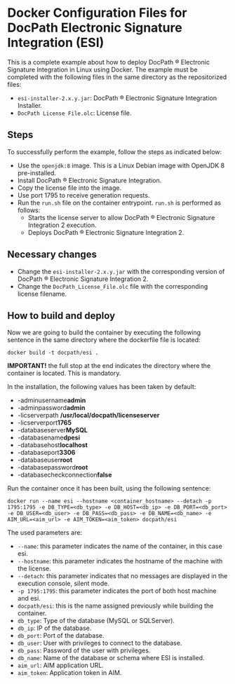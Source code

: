 # Docker Configuration Files for DocPath Electronic Signature Integration (ESI)

This is a complete example about how to deploy DocPath ® Electronic Signature Integration in Linux using Docker. The example must be completed with the following files in the same directory as the repositorized files:

- `esi-installer-2.x.y.jar`: DocPath ® Electronic Signature Integration Installer.
- `DocPath License File.olc`: License file.
 
## Steps 
To successfully perform the example, follow the steps as indicated below:
- Use the `openjdk:8` image. This is a Linux Debian image with OpenJDK 8 pre-installed.
- Install DocPath ® Electronic Signature Integration.
- Copy the license file into the image.
- Use port 1795 to receive generation requests.
- Run the `run.sh` file on the container entrypoint. `run.sh` is performed as follows:
  - Starts the license server to allow DocPath ® Electronic Signature Integration 2 execution.
  - Deploys DocPath ® Electronic Signature Integration 2.

## Necessary changes
- Change the `esi-installer-2.x.y.jar` with the corresponding version of DocPath ® Electronic Signature Integration 2.
- Change the `DocPath_License_File.olc` file with the corresponding license filename.

## How to build and deploy
Now we are going to build the container by executing the following sentence in the same directory where the dockerfile file is located:

`docker build -t docpath/esi .`

**IMPORTANT!** the full stop at the end indicates the directory where the container is located. This is mandatory.

In the installation, the following values has been taken by default:
- -adminusername**admin**
- -adminpassword**admin**
- -licserverpath **/usr/local/docpath/licenseserver**
- -licserverport**1765**
- -databaseserver**MySQL** 
- -databasename**dpesi** 
- -databasehost**localhost** 
- -databaseport**3306** 
- -databaseuser**root**
- -databasepassword**root**
- -databasecheckconnection**false**

Run the container once it has been built, using the following sentence:

`docker run --name esi --hostname <container_hostname> --detach -p 1795:1795 -e DB_TYPE=<db_type> -e DB_HOST=<db_ip> -e DB_PORT=<db_port> -e DB_USER=<db_user> -e DB_PASS=<db_pass> -e DB_NAME=<db_name> -e AIM_URL=<aim_url> -e AIM_TOKEN=<aim_token> docpath/esi`

The used parameters are:
- `--name`: this parameter indicates the name of the container, in this case esi.
- `--hostname`: this parameter indicates the hostname of the machine with the license.
- `--detach`: this parameter indicates that no messages are displayed in the execution console, silent mode.
- `-p 1795:1795`: this parameter indicates the port of both host machine and esi.
- `docpath/esi`: this is the name assigned previously while building the container.
- `db_type`: Type of the database (MySQL or SQLServer).
- `db_ip`: IP of the database.
- `db_port`: Port of the database.
- `db_user`: User with privileges to connect to the database.
- `db_pass`: Password of the user with privileges.
- `db_name`: Name of the database or schema where ESI is installed.
- `aim_url`: AIM application URL.
- `aim_token`: Application token in AIM.
